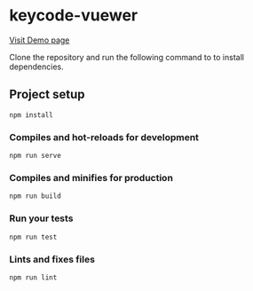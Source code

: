 # keycode-vuewer
[Visit Demo page](https://vinayakhegde.github.io/KeyCode-Vuewer/ "KeyCode Vuewer")

Clone the repository and run the following command to to install dependencies.

## Project setup
```
npm install
```

### Compiles and hot-reloads for development
```
npm run serve
```

### Compiles and minifies for production
```
npm run build
```

### Run your tests
```
npm run test
```

### Lints and fixes files
```
npm run lint
```